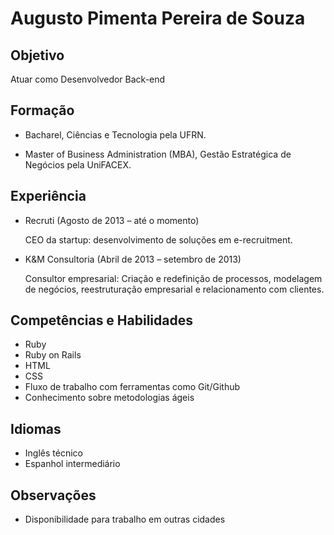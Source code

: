 Augusto Pimenta Pereira de Souza
==========

Objetivo
----------

Atuar como Desenvolvedor Back-end

Formação
----------

* Bacharel, Ciências e Tecnologia pela UFRN.

* Master of Business Administration (MBA), Gestão Estratégica de Negócios pela UniFACEX.


Experiência
----------

* Recruti (Agosto de 2013 – até o momento)
	
	CEO da startup: desenvolvimento de soluções em e-recruitment.

* K&M Consultoria (Abril de 2013 – setembro de 2013)
	
	Consultor empresarial: Criação e redefinição de processos, modelagem de negócios, reestruturação empresarial e relacionamento com 		clientes.


Competências e Habilidades
----------

* Ruby
* Ruby on Rails
* HTML
* CSS
* Fluxo de trabalho com ferramentas como Git/Github
* Conhecimento sobre metodologias ágeis

Idiomas
----------

* Inglês técnico
* Espanhol intermediário

Observações
----------

* Disponibilidade para trabalho em outras cidades

